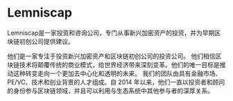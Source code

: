 # 

# Lemniscap

Lemniscap是一家投资和咨询公司，专门从事新兴加密资产的投资，并为早期区块链初创公司提供建议。

他们是一家专注于投资新兴加密资产和区块链初创公司的投资公司。
他们相信区块链技术将颠覆传统的商业模式，给世界经济带来深刻变革。他们的唯一目标是推动这种转变走向一个更加去中心化和透明的未来。
我们的团队由具有金融市场、PE/VC、技术和创业背景的人才组成。自 2014 年以来，他们一直以投资者和顾问的身份参与区块链领域，并且可以利用与生态系统中其他参与者的深厚关系。

